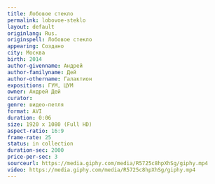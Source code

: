 ```yaml
---
title: Лобовое стекло
permalink: lobovoe-steklo
layout: default
originlang: Rus.
originspell: Лобовое стекло
appearing: Создано
city: Москва
birth: 2014
author-givenname: Андрей
author-familyname: Дей
author-othername: Галактион
expositions: ГУМ, ЦУМ
owner: Андрей Дей
curator:
genre: видео-петля
format: AVI
duration: 0:06
size: 1920 x 1080 (Full HD)
aspect-ratio: 16:9
frame-rate: 25
status: in collection
duration-sec: 2000
price-per-sec: 3
sourceurl: https://media.giphy.com/media/R5725c8hpXhSg/giphy.mp4
video: https://media.giphy.com/media/R5725c8hpXhSg/giphy.mp4
---
```

